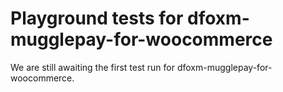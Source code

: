 # Playground tests for dfoxm-mugglepay-for-woocommerce
We are still awaiting the first test run for dfoxm-mugglepay-for-woocommerce.
